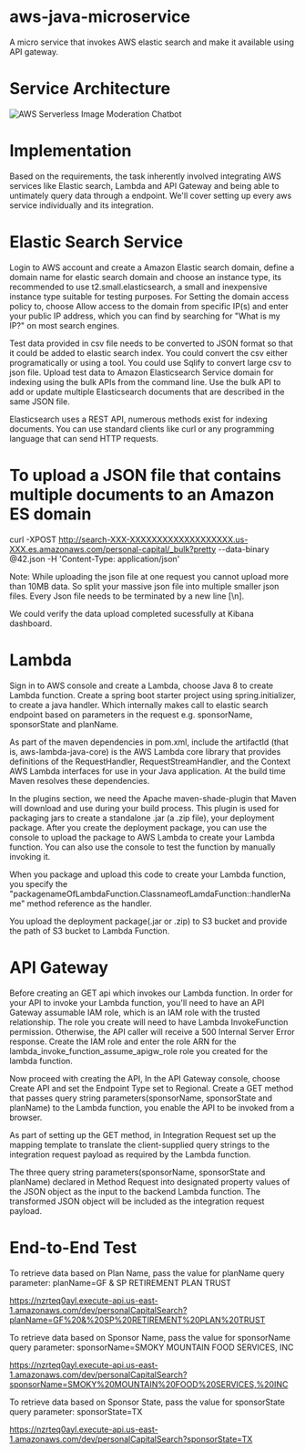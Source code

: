 # aws-java-microservice
A micro service that invokes AWS elastic search and make it available using API gateway.

# Service Architecture

![AWS Serverless Image Moderation Chatbot](https://user-images.githubusercontent.com/28723926/64492320-9eb91d00-d227-11e9-8ab4-6150f68699d3.jpeg)

# Implementation

Based on the requirements, the task inherently involved integrating AWS services like Elastic search, Lambda and API Gateway and being able to untimately query data through a endpoint.
We'll cover setting up every aws service individually and its integration.

# Elastic Search Service

Login to AWS account and create a Amazon Elastic search domain, define a domain name for elastic search domain and choose an instance type, its recommended to use t2.small.elasticsearch, a small and inexpensive instance type suitable for testing purposes.
For Setting the domain access policy to, choose Allow access to the domain from specific IP(s) and enter your public IP address, which you can find by searching for "What is my IP?" on most search engines.

Test data provided in csv file needs to be converted to JSON format so that it could be added to elastic search index. You could convert the csv either programatically or using a tool. You could use Sqlify to convert large csv to json file.
Upload test data to Amazon Elasticsearch Service domain for indexing using the bulk APIs from the command line.
Use the bulk API to add or update multiple Elasticsearch documents that are described in the same JSON file.

Elasticsearch uses a REST API, numerous methods exist for indexing documents. You can use standard clients like curl or any programming language that can send HTTP requests.

# To upload a JSON file that contains multiple documents to an Amazon ES domain

curl -XPOST http://search-XXX-XXXXXXXXXXXXXXXXXXX.us-XXX.es.amazonaws.com/personal-capital/_bulk?pretty --data-binary @42.json -H 'Content-Type: application/json'

Note: While uploading the json file at one request you cannot upload more than 10MB data. So split your massive json file into multiple smaller json files. Every Json file needs to be terminated by a new line [\n].

We could verify the data upload completed sucessfully at Kibana dashboard.

# Lambda

Sign in to AWS console and create a Lambda, choose Java 8 to create Lambda function.
Create a spring boot starter project using spring.initializer, to create a java handler. 
Which internally makes call to elastic search endpoint based on parameters in the request e.g. sponsorName, sponsorState
and planName.

As part of the maven dependencies in pom.xml, include the artifactId (that is, aws-lambda-java-core) is the AWS Lambda core library that provides definitions of the RequestHandler, RequestStreamHandler, and the Context AWS Lambda interfaces for use in your Java application. At the build time Maven resolves these dependencies.

In the plugins section, we need the Apache maven-shade-plugin that Maven will download and use during your build process. This plugin is used for packaging jars to create a standalone .jar (a .zip file), your deployment package. 
After you create the deployment package, you can use the console to upload the package to AWS Lambda to create your Lambda function. You can also use the console to test the function by manually invoking it.

When you package and upload this code to create your Lambda function, you specify the "packagenameOfLambdaFunction.ClassnameofLamdaFunction::handlerName" method reference as the handler.

You upload the deployment package(.jar or .zip) to S3 bucket and provide the path of S3 bucket to Lambda Function.


# API Gateway

Before creating an GET api which invokes our Lambda function. In order for your API to invoke your Lambda function, you'll need to have an API Gateway assumable IAM role, which is an IAM role with the trusted relationship. 
The role you create will need to have Lambda InvokeFunction permission. Otherwise, the API caller will receive a 500 Internal Server Error response.
Create the IAM role and enter the role ARN for the lambda_invoke_function_assume_apigw_role role you created for the lambda function.

Now proceed with creating the API, In the API Gateway console, choose Create API and set the Endpoint Type set to Regional.
Create a GET method that passes query string parameters(sponsorName, sponsorState and planName) to the Lambda function, you enable the API to be invoked from a browser.

As part of setting up the GET method, in Integration Request set up the mapping template to translate the client-supplied query strings to the integration request payload as required by the Lambda function.

The three query string parameters(sponsorName, sponsorState and planName) declared in Method Request into designated property values of the JSON object as the input to the backend Lambda function. The transformed JSON object will be included as the integration request payload.

# End-to-End Test

To retrieve data based on Plan Name, pass the value for planName query parameter: planName=GF & SP RETIREMENT PLAN TRUST

https://nzrteq0ayl.execute-api.us-east-1.amazonaws.com/dev/personalCapitalSearch?planName=GF%20&%20SP%20RETIREMENT%20PLAN%20TRUST

To retrieve data based on Sponsor Name, pass the value for sponsorName query parameter: sponsorName=SMOKY MOUNTAIN FOOD SERVICES, INC

https://nzrteq0ayl.execute-api.us-east-1.amazonaws.com/dev/personalCapitalSearch?sponsorName=SMOKY%20MOUNTAIN%20FOOD%20SERVICES,%20INC

To retrieve data based on Sponsor State, pass the value for sponsorState query parameter: sponsorState=TX

https://nzrteq0ayl.execute-api.us-east-1.amazonaws.com/dev/personalCapitalSearch?sponsorState=TX
